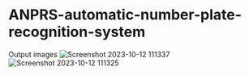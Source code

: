 # ANPRS-automatic-number-plate-recognition-system

Output images
![Screenshot 2023-10-12 111337](https://github.com/GVSSJKjayanth/ANPRS-automatic-number-plate-recognition-system-/assets/114913682/d753ddf2-f87b-4c5a-8f07-41f99b9317ea)
![Screenshot 2023-10-12 111325](https://github.com/GVSSJKjayanth/ANPRS-automatic-number-plate-recognition-system-/assets/114913682/62422064-c0d8-4138-b81b-ad45ed0d71c4)
